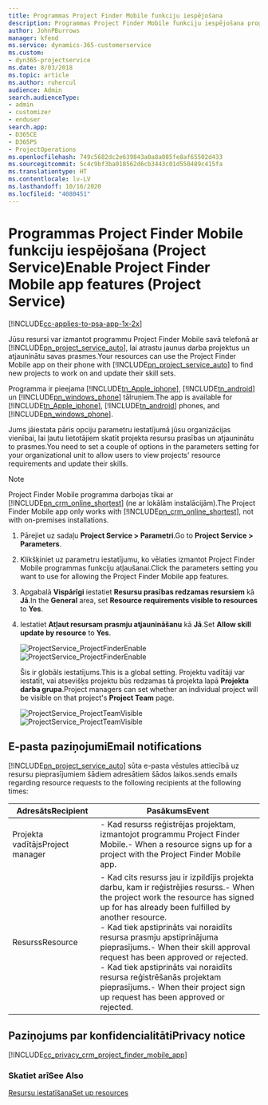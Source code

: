 ```yaml
---
title: Programmas Project Finder Mobile funkciju iespējošana
description: Programmas Project Finder Mobile funkciju iespējošana programmā Project Service
author: JohnPBurrows
manager: kfend
ms.service: dynamics-365-customerservice
ms.custom:
- dyn365-projectservice
ms.date: 8/03/2018
ms.topic: article
ms.author: ruhercul
audience: Admin
search.audienceType:
- admin
- customizer
- enduser
search.app:
- D365CE
- D365PS
- ProjectOperations
ms.openlocfilehash: 749c5682dc2e639843a0a8a085fe8af65502d433
ms.sourcegitcommit: 5c4c9bf3ba018562d6cb3443c01d550489c415fa
ms.translationtype: HT
ms.contentlocale: lv-LV
ms.lasthandoff: 10/16/2020
ms.locfileid: "4080451"
---
```

# <a name="enable-project-finder-mobile-app-features-project-service"></a><span data-ttu-id="1c609-103">Programmas Project Finder Mobile funkciju iespējošana (Project Service)</span><span class="sxs-lookup"><span data-stu-id="1c609-103">Enable Project Finder Mobile app features (Project Service)</span></span>

[!INCLUDE[cc-applies-to-psa-app-1x-2x](../includes/cc-applies-to-psa-app-1x-2x.md)]

<span data-ttu-id="1c609-104">Jūsu resursi var izmantot programmu Project Finder Mobile savā telefonā ar [!INCLUDE[pn_project_service_auto](../includes/pn-project-service-auto.md)], lai atrastu jaunus darba projektus un atjauninātu savas prasmes.</span><span class="sxs-lookup"><span data-stu-id="1c609-104">Your resources can use the Project Finder Mobile app on their phone with [!INCLUDE[pn_project_service_auto](../includes/pn-project-service-auto.md)] to find new projects to work on and update their skill sets.</span></span>  
  
 <span data-ttu-id="1c609-105">Programma ir pieejama [!INCLUDE[tn_Apple_iphone](../includes/tn-apple-iphone.md)], [!INCLUDE[tn_android](../includes/tn-android.md)] un [!INCLUDE[pn_windows_phone](../includes/pn-windows-phone.md)] tālruņiem.</span><span class="sxs-lookup"><span data-stu-id="1c609-105">The app is available for [!INCLUDE[tn_Apple_iphone](../includes/tn-apple-iphone.md)], [!INCLUDE[tn_android](../includes/tn-android.md)] phones, and [!INCLUDE[pn_windows_phone](../includes/pn-windows-phone.md)].</span></span>  
  
 <span data-ttu-id="1c609-106">Jums jāiestata pāris opciju parametru iestatījumā jūsu organizācijas vienībai, lai ļautu lietotājiem skatīt projekta resursu prasības un atjauninātu to prasmes.</span><span class="sxs-lookup"><span data-stu-id="1c609-106">You need to set a couple of options in the parameters setting for your organizational unit to allow users to view projects' resource requirements and update their skills.</span></span>  
  
> [!NOTE]
>  <span data-ttu-id="1c609-107">Project Finder Mobile programma darbojas tikai ar [!INCLUDE[pn_crm_online_shortest](../includes/pn-crm-online-shortest.md)] (ne ar lokālām instalācijām).</span><span class="sxs-lookup"><span data-stu-id="1c609-107">The Project Finder Mobile app only works with [!INCLUDE[pn_crm_online_shortest](../includes/pn-crm-online-shortest.md)], not with on-premises installations.</span></span>  
  
1. <span data-ttu-id="1c609-108">Pārejiet uz sadaļu **Project Service > Parametri**.</span><span class="sxs-lookup"><span data-stu-id="1c609-108">Go to **Project Service > Parameters**.</span></span>  
  
2. <span data-ttu-id="1c609-109">Klikšķiniet uz parametru iestatījumu, ko vēlaties izmantot Project Finder Mobile programmas funkciju atļaušanai.</span><span class="sxs-lookup"><span data-stu-id="1c609-109">Click the parameters setting you want to use for allowing the Project Finder Mobile app features.</span></span>  
  
3. <span data-ttu-id="1c609-110">Apgabalā **Vispārīgi** iestatiet **Resursu prasības redzamas resursiem** kā **Jā**.</span><span class="sxs-lookup"><span data-stu-id="1c609-110">In the **General** area, set **Resource requirements visible to resources** to **Yes**.</span></span>  
  
4. <span data-ttu-id="1c609-111">Iestatiet **Atļaut resursam prasmju atjaunināšanu** kā **Jā**.</span><span class="sxs-lookup"><span data-stu-id="1c609-111">Set **Allow skill update by resource** to **Yes**.</span></span>  
  
   <span data-ttu-id="1c609-112">![ProjectService_ProjectFinderEnable](../psa/media/project-service-project-finder-enable.png "ProjectService_ProjectFinderEnable")</span><span class="sxs-lookup"><span data-stu-id="1c609-112">![ProjectService_ProjectFinderEnable](../psa/media/project-service-project-finder-enable.png "ProjectService_ProjectFinderEnable")</span></span>  
  
   <span data-ttu-id="1c609-113">Šis ir globāls iestatījums.</span><span class="sxs-lookup"><span data-stu-id="1c609-113">This is a global setting.</span></span> <span data-ttu-id="1c609-114">Projektu vadītāji var iestatīt, vai atsevišķs projektu būs redzamas tā projekta lapā **Projekta darba grupa**.</span><span class="sxs-lookup"><span data-stu-id="1c609-114">Project managers can set whether an individual project will be visible on that project's **Project Team** page.</span></span>  
  
   <span data-ttu-id="1c609-115">![ProjectService_ProjectTeamVisible](../psa/media/project-service-project-team-visible.png "ProjectService_ProjectTeamVisible")</span><span class="sxs-lookup"><span data-stu-id="1c609-115">![ProjectService_ProjectTeamVisible](../psa/media/project-service-project-team-visible.png "ProjectService_ProjectTeamVisible")</span></span>  
  
## <a name="email-notifications"></a><span data-ttu-id="1c609-116">E-pasta paziņojumi</span><span class="sxs-lookup"><span data-stu-id="1c609-116">Email notifications</span></span>  
 [!INCLUDE[pn_project_service_auto](../includes/pn-project-service-auto.md)] <span data-ttu-id="1c609-117">sūta e-pasta vēstules attiecībā uz resursu pieprasījumiem šādiem adresātiem šādos laikos.</span><span class="sxs-lookup"><span data-stu-id="1c609-117">sends emails regarding resource requests to the following recipients at the following times:</span></span>  
  
|<span data-ttu-id="1c609-118">Adresāts</span><span class="sxs-lookup"><span data-stu-id="1c609-118">Recipient</span></span>|<span data-ttu-id="1c609-119">Pasākums</span><span class="sxs-lookup"><span data-stu-id="1c609-119">Event</span></span>|  
|---------------|-----------|  
|<span data-ttu-id="1c609-120">Projekta vadītājs</span><span class="sxs-lookup"><span data-stu-id="1c609-120">Project manager</span></span>|<span data-ttu-id="1c609-121">-   Kad resurss reģistrējas projektam, izmantojot programmu Project Finder Mobile.</span><span class="sxs-lookup"><span data-stu-id="1c609-121">-   When a resource signs up for a project with the Project Finder Mobile app.</span></span>|  
|<span data-ttu-id="1c609-122">Resurss</span><span class="sxs-lookup"><span data-stu-id="1c609-122">Resource</span></span>|<span data-ttu-id="1c609-123">-   Kad cits resurss jau ir izpildījis projekta darbu, kam ir reģistrējies resurss.</span><span class="sxs-lookup"><span data-stu-id="1c609-123">-   When the project work the resource has signed up for has already been fulfilled by another resource.</span></span><br /><span data-ttu-id="1c609-124">-   Kad tiek apstiprināts vai noraidīts resursa prasmju apstiprinājuma pieprasījums.</span><span class="sxs-lookup"><span data-stu-id="1c609-124">-   When their skill approval request has been approved or rejected.</span></span><br /><span data-ttu-id="1c609-125">-   Kad tiek apstiprināts vai noraidīts resursa reģistrēšanās projektam pieprasījums.</span><span class="sxs-lookup"><span data-stu-id="1c609-125">-   When their project sign up request has been approved or rejected.</span></span>|  
  
## <a name="privacy-notice"></a><span data-ttu-id="1c609-126">Paziņojums par konfidencialitāti</span><span class="sxs-lookup"><span data-stu-id="1c609-126">Privacy notice</span></span>  
 [!INCLUDE[cc_privacy_crm_project_finder_mobile_app](../includes/cc-privacy-crm-project-finder-mobile-app.md)]  
  
### <a name="see-also"></a><span data-ttu-id="1c609-127">Skatiet arī</span><span class="sxs-lookup"><span data-stu-id="1c609-127">See Also</span></span>  
 [<span data-ttu-id="1c609-128">Resursu iestatīšana</span><span class="sxs-lookup"><span data-stu-id="1c609-128">Set up resources</span></span>](../psa/set-up-resources.md)

